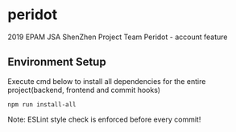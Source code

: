 # peridot
2019 EPAM JSA ShenZhen Project Team Peridot - account feature 

## Environment Setup

Execute cmd below to install all dependencies for the entire project(backend, frontend and commit hooks)
  ```
  npm run install-all
  ```

Note: ESLint style check is enforced before every commit!